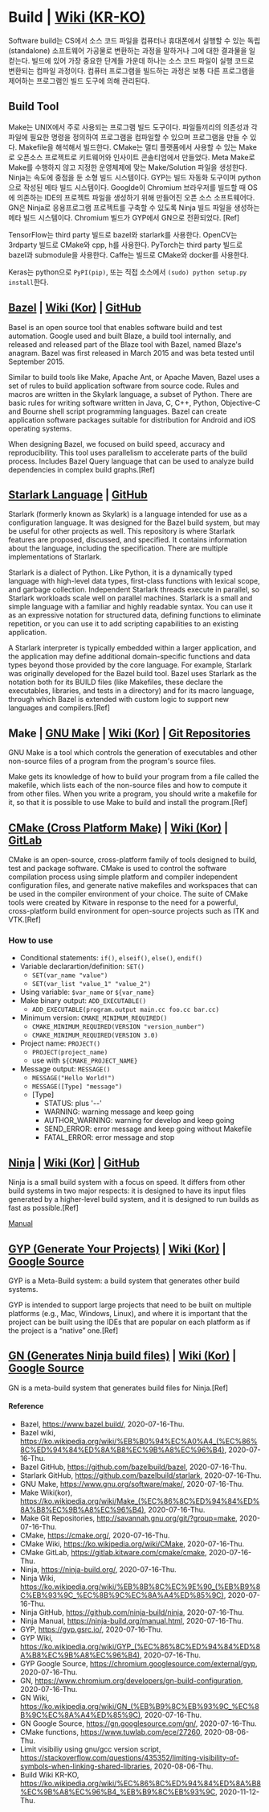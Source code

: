 # Build | [Wiki (KR-KO)](https://ko.wikipedia.org/wiki/%EC%86%8C%ED%94%84%ED%8A%B8%EC%9B%A8%EC%96%B4_%EB%B9%8C%EB%93%9C)
Software build는 CS에서 소스 코드 파일을 컴퓨터나 휴대폰에서 실행할 수 있는 독립(standalone) 소프트웨어 가공물로 변환하는 과정을 말하거나 그에 대한 결과물을 일컫는다. 빌드에 있어 가장 중요한 단계들 가운데 하나는 소스 코드 파일이 실행 코드로 변환되는 컴파일 과정이다. 컴퓨터 프로그램을 빌드하는 과정은 보통 다른 프로그램을 제어하는 프로그램인 빌드 도구에 의해 관리된다.

## Build Tool
Make는 UNIX에서 주로 사용되는 프로그램 빌드 도구이다. 파일들끼리의 의존성과 각 파일에 필요한 명령을 정의하여 프로그램을 컴파일할 수 있으며 프로그램을 만들 수 있다. Makefile을 해석해서 빌드한다. CMake는 멀티 플랫폼에서 사용할 수 있는 Make로 오픈소스 프로젝트로 키트웨어와 인사이트 콘솔티엄에서 만들었다. Meta Make로 Make를 수행하지 않고 지정한 운영체제에 맞는 Make/Solution 파일을 생성한다. Ninja는 속도에 중점을 둔 소형 빌드 시스템이다. GYP는 빌드 자동화 도구이며 python으로 작성된 메타 빌드 시스템이다. Googlde이 Chromium 브라우저를 빌드할 때 OS에 의존하는 IDE의 프로젝트 파일을 생성하기 위해 만들어진 오픈 소스 소프트웨어다. GN은 Ninja로 응용프로그램 프로젝트를 구축할 수 있도록 Ninja 빌드 파일을 생성하는 메타 빌드 시스템이다. Chromium 빌드가 GYP에서 GN으로 전환되었다. [Ref]

TensorFlow는 third party 빌드로 bazel와 starlark를 사용한다. OpenCV는 3rdparty 빌드로 CMake와  cpp, h를 사용한다. PyTorch는 third party 빌드로 bazel과 submodule을 사용한다. Caffe는 빌드로 CMake와 docker를 사용한다.

Keras는 python으로 `PyPI(pip)`, 또는 직접 소스에서 `(sudo) python setup.py install`한다. 

## [Bazel](https://www.bazel.build/) | [Wiki (Kor)](https://ko.wikipedia.org/wiki/%EB%B0%94%EC%A0%A4_(%EC%86%8C%ED%94%84%ED%8A%B8%EC%9B%A8%EC%96%B4)) | [GitHub](https://github.com/bazelbuild/bazel)
Basel is an open source tool that enables software build and test automation. Google used and built Blaze, a build tool internally, and released and released part of the Blaze tool with Bazel, named Blaze's anagram. Bazel was first released in March 2015 and was beta tested until September 2015.

Similar to build tools like Make, Apache Ant, or Apache Maven, Bazel uses a set of rules to build application software from source code. Rules and macros are written in the Skylark language, a subset of Python. There are basic rules for writing software written in Java, C, C++, Python, Objective-C and Bourne shell script programming languages. Bazel can create application software packages suitable for distribution for Android and iOS operating systems.

When designing Bazel, we focused on build speed, accuracy and reproducibility. This tool uses parallelism to accelerate parts of the build process. Includes Bazel Query language that can be used to analyze build dependencies in complex build graphs.[Ref]

## [Starlark Language](https://docs.bazel.build/versions/2.0.0/skylark/language.html) | [GitHub](https://github.com/bazelbuild/starlark)
Starlark (formerly known as Skylark) is a language intended for use as a configuration language. It was designed for the Bazel build system, but may be useful for other projects as well. This repository is where Starlark features are proposed, discussed, and specified. It contains information about the language, including the specification. There are multiple implementations of Starlark.

Starlark is a dialect of Python. Like Python, it is a dynamically typed language with high-level data types, first-class functions with lexical scope, and garbage collection. Independent Starlark threads execute in parallel, so Starlark workloads scale well on parallel machines. Starlark is a small and simple language with a familiar and highly readable syntax. You can use it as an expressive notation for structured data, defining functions to eliminate repetition, or you can use it to add scripting capabilities to an existing application.

A Starlark interpreter is typically embedded within a larger application, and the application may define additional domain-specific functions and data types beyond those provided by the core language. For example, Starlark was originally developed for the Bazel build tool. Bazel uses Starlark as the notation both for its BUILD files (like Makefiles, these declare the executables, libraries, and tests in a directory) and for its macro language, through which Bazel is extended with custom logic to support new languages and compilers.[Ref]

## Make | [GNU Make](https://www.gnu.org/software/make/) | [Wiki (Kor)](https://ko.wikipedia.org/wiki/Make_(%EC%86%8C%ED%94%84%ED%8A%B8%EC%9B%A8%EC%96%B4)) | [Git Repositories](http://savannah.gnu.org/git/?group=make)
GNU Make is a tool which controls the generation of executables and other non-source files of a program from the program's source files.

Make gets its knowledge of how to build your program from a file called the makefile, which lists each of the non-source files and how to compute it from other files. When you write a program, you should write a makefile for it, so that it is possible to use Make to build and install the program.[Ref]

## [CMake (Cross Platform Make)](https://cmake.org/) | [Wiki (Kor)](https://ko.wikipedia.org/wiki/CMake) | [GitLab](https://gitlab.kitware.com/cmake/cmake)
CMake is an open-source, cross-platform family of tools designed to build, test and package software. CMake is used to control the software compilation process using simple platform and compiler independent configuration files, and generate native makefiles and workspaces that can be used in the compiler environment of your choice. The suite of CMake tools were created by Kitware in response to the need for a powerful, cross-platform build environment for open-source projects such as ITK and VTK.[Ref]

### How to use
- Conditional statements: `if()`, `elseif()`, `else()`, `endif()`
- Variable declarartion/definition: `SET()`
  - `SET(var_name "value")`
  - `SET(var_list "value_1" "value_2")`
- Using variable: `$var_name` or `${var_name}`
- Make binary output: `ADD_EXECUTABLE()`
  - `ADD_EXECUTABLE(program.output main.cc foo.cc bar.cc)`
- Minimum version: `CMAKE_MINIMUM_REQUIRED()`
  - `CMAKE_MINIMUM_REQUIRED(VERSION "version_number")`
  - `CMAKE_MINIMUM_REQUIRED(VERSION 3.0)`
- Project name: `PROJECT()`
  - `PROJECT(project_name)`
  - use with `${CMAKE_PROJECT_NAME}`
- Message output: `MESSAGE()`
  - `MESSAGE("Hello World!")`
  - `MESSAGE([Type] "message")`
  - [Type]
    - STATUS: plus '--'
    - WARNING: warning message and keep going
    - AUTHOR_WARNING: warning for develop and keep going
    - SEND_ERROR: error message and keep going without Makefile
    - FATAL_ERROR: error message and stop

## [Ninja](https://ninja-build.org/) | [Wiki (Kor)](https://ko.wikipedia.org/wiki/%EB%8B%8C%EC%9E%90_(%EB%B9%8C%EB%93%9C_%EC%8B%9C%EC%8A%A4%ED%85%9C)) | [GitHub](https://github.com/ninja-build/ninja)
Ninja is a small build system with a focus on speed. It differs from other build systems in two major respects: it is designed to have its input files generated by a higher-level build system, and it is designed to run builds as fast as possible.[Ref]

[Manual](https://ninja-build.org/manual.html)

## [GYP (Generate Your Projects)](https://gyp.gsrc.io/) | [Wiki (Kor)](https://ko.wikipedia.org/wiki/GYP_(%EC%86%8C%ED%94%84%ED%8A%B8%EC%9B%A8%EC%96%B4)) | [Google Source](https://chromium.googlesource.com/external/gyp)
GYP is a Meta-Build system: a build system that generates other build systems.

GYP is intended to support large projects that need to be built on multiple platforms (e.g., Mac, Windows, Linux), and where it is important that the project can be built using the IDEs that are popular on each platform as if the project is a “native” one.[Ref]

## [GN (Generates Ninja build files)](https://www.chromium.org/developers/gn-build-configuration) | [Wiki (Kor)](https://ko.wikipedia.org/wiki/GN_(%EB%B9%8C%EB%93%9C_%EC%8B%9C%EC%8A%A4%ED%85%9C)) | [Google Source](https://gn.googlesource.com/gn/)
GN is a meta-build system that generates build files for Ninja.[Ref]

#### Reference
- Bazel, https://www.bazel.build/, 2020-07-16-Thu.
- Bazel wiki, https://ko.wikipedia.org/wiki/%EB%B0%94%EC%A0%A4_(%EC%86%8C%ED%94%84%ED%8A%B8%EC%9B%A8%EC%96%B4), 2020-07-16-Thu.
- Bazel GitHub, https://github.com/bazelbuild/bazel, 2020-07-16-Thu.
- Starlark GitHub, https://github.com/bazelbuild/starlark, 2020-07-16-Thu.
- GNU Make, https://www.gnu.org/software/make/, 2020-07-16-Thu.
- Make Wiki(kor), https://ko.wikipedia.org/wiki/Make_(%EC%86%8C%ED%94%84%ED%8A%B8%EC%9B%A8%EC%96%B4), 2020-07-16-Thu.
- Make Git Repositories, http://savannah.gnu.org/git/?group=make, 2020-07-16-Thu.
- CMake, https://cmake.org/, 2020-07-16-Thu.
- CMake Wiki, https://ko.wikipedia.org/wiki/CMake, 2020-07-16-Thu.
- CMake GitLab, https://gitlab.kitware.com/cmake/cmake, 2020-07-16-Thu.
- Ninja, https://ninja-build.org/, 2020-07-16-Thu.
- Ninja Wiki, https://ko.wikipedia.org/wiki/%EB%8B%8C%EC%9E%90_(%EB%B9%8C%EB%93%9C_%EC%8B%9C%EC%8A%A4%ED%85%9C), 2020-07-16-Thu.
- Ninja GitHub, https://github.com/ninja-build/ninja, 2020-07-16-Thu.
- Ninja Manual, https://ninja-build.org/manual.html, 2020-07-16-Thu.
- GYP, https://gyp.gsrc.io/, 2020-07-16-Thu.
- GYP Wiki, https://ko.wikipedia.org/wiki/GYP_(%EC%86%8C%ED%94%84%ED%8A%B8%EC%9B%A8%EC%96%B4), 2020-07-16-Thu.
- GYP Google Source, https://chromium.googlesource.com/external/gyp, 2020-07-16-Thu.
- GN, https://www.chromium.org/developers/gn-build-configuration, 2020-07-16-Thu.
- GN Wiki, https://ko.wikipedia.org/wiki/GN_(%EB%B9%8C%EB%93%9C_%EC%8B%9C%EC%8A%A4%ED%85%9C), 2020-07-16-Thu.
- GN Google Source, https://gn.googlesource.com/gn/, 2020-07-16-Thu.
- CMake functions, https://www.tuwlab.com/ece/27260, 2020-08-06-Thu.
- Limit visibiliy using gnu/gcc version script, https://stackoverflow.com/questions/435352/limiting-visibility-of-symbols-when-linking-shared-libraries, 2020-08-06-Thu.
- Build Wiki KR-KO, https://ko.wikipedia.org/wiki/%EC%86%8C%ED%94%84%ED%8A%B8%EC%9B%A8%EC%96%B4_%EB%B9%8C%EB%93%9C, 2020-11-12-Thu.
